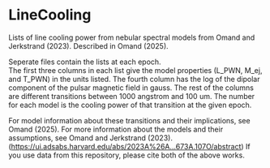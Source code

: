 # LineCooling
Lists of line cooling power from nebular spectral models from Omand and Jerkstrand (2023).  Described in Omand (2025).

Seperate files contain the lists at each epoch.  
The first three columns in each list give the model properties (L_PWN, M_ej, and T_PWN) in the units listed.
The fourth column has the log of the dipolar component of the pulsar magnetic field in gauss.
The rest of the columns are different transitions between 1000 angstrom and 100 um.  The number for each model is the cooling power of that transition at the given epoch.

For model information about these transitions and their implications, see Omand (2025).
For more information about the models and their assumptions, see Omand and Jerkstrand (2023). (https://ui.adsabs.harvard.edu/abs/2023A%26A...673A.107O/abstract)
If you use data from this repository, please cite both of the above works.
